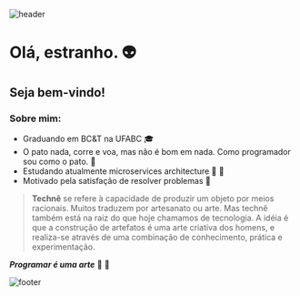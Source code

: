 ![header](https://capsule-render.vercel.app/api?type=wave&color=gradient&height=150&section=header)

# Olá, estranho. :alien:
## Seja bem-vindo! 

### Sobre mim:

- Graduando em BC&T na UFABC :mortar_board:
 - O pato nada, corre e voa, mas não é bom em nada. Como programador sou como o pato. :duck:
  - Estudando atualmente microservices architecture :seedling: :honeybee:
  - Motivado pela satisfação de resolver problemas :hammer:

>**Technê** se refere à capacidade de produzir um objeto por meios racionais. Muitos traduzem por artesanato ou arte. Mas technê também está na raiz do que hoje chamamos de tecnologia. A idéia é que a construção de artefatos é uma arte criativa dos homens, e realiza-se através de uma combinação de conhecimento, prática e experimentação.

_**Programar é uma arte**_ :art: :pencil:

![footer](https://capsule-render.vercel.app/api?section=footer)

